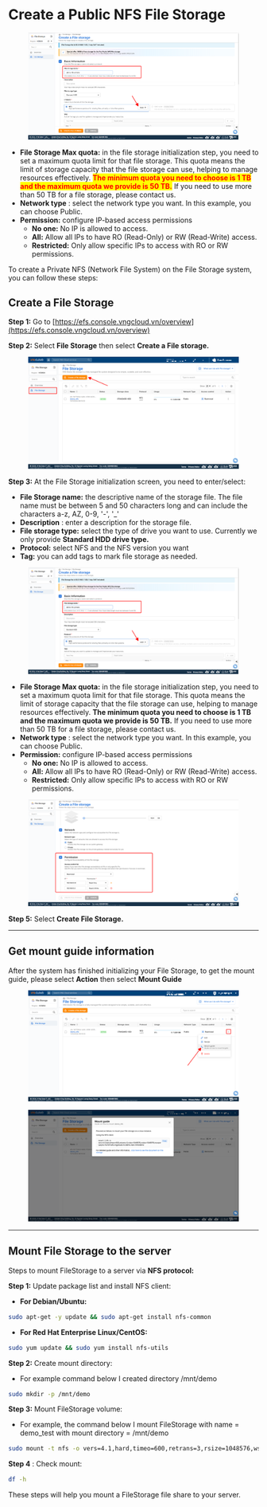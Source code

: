 # Create a Public NFS File Storage

<figure><img src="../../../.gitbook/assets/image (447).png" alt=""><figcaption></figcaption></figure>

* **File Storage Max quota:** in the file storage initialization step, you need to set a maximum quota limit for that file storage. This quota means the limit of storage capacity that the file storage can use, helping to manage resources effectively. <mark style="color:red;">**The minimum quota you need to choose is 1 TB and the maximum quota we provide is 50 TB.**</mark> If you need to use more than 50 TB for a file storage, please contact us.
* **Network type** : select the network type you want. In this example, you can choose Public.
* **Permission:** configure IP-based access permissions
  * **No one:** No IP is allowed to access.
  * **All:** Allow all IPs to have RO (Read-Only) or RW (Read-Write) access.
  * **Restricted:** Only allow specific IPs to access with RO or RW permissions.

To create a Private NFS (Network File System) on the File Storage system, you can follow these steps:

## Create a File Storage <a href="#khoi-tao-file-storage" id="khoi-tao-file-storage"></a>

**Step 1:** Go to [https://efs.console.vngcloud.vn/overview](https://efs.console.vngcloud.vn/overview)

**Step 2:** Select **File Storage** then select **Create a File storage.**

<figure><img src="../../../.gitbook/assets/image (4) (3).png" alt=""><figcaption></figcaption></figure>

**Step 3:** At the File Storage initialization screen, you need to enter/select:

* **File Storage name:** the descriptive name of the storage file. The file name must be between 5 and 50 characters long and can include the characters a-z, AZ, 0-9, '-', '\_'
* **Description** : enter a description for the storage file.
* **File storage type:** select the type of drive you want to use. Currently we only provide **Standard HDD drive type.**
* **Protocol:** select NFS and the NFS version you want
* **Tag:** you can add tags to mark file storage as needed.

<figure><img src="../../../.gitbook/assets/image (3) (3).png" alt=""><figcaption></figcaption></figure>

* **File Storage Max quota:** in the file storage initialization step, you need to set a maximum quota limit for that file storage. This quota means the limit of storage capacity that the file storage can use, helping to manage resources effectively. **The minimum quota you need to choose is 1 TB and the maximum quota we provide is 50 TB.** If you need to use more than 50 TB for a file storage, please contact us.
* **Network type** : select the network type you want. In this example, you can choose Public.
* **Permission:** configure IP-based access permissions
  * **No one:** No IP is allowed to access.
  * **All:** Allow all IPs to have RO (Read-Only) or RW (Read-Write) access.
  * **Restricted:** Only allow specific IPs to access with RO or RW permissions.

<figure><img src="../../../.gitbook/assets/image (2) (1) (2) (1).png" alt=""><figcaption></figcaption></figure>

**Step 5:** Select **Create File Storage.**

***

## Get mount guide information <a href="#lay-thong-tin-mount-guide" id="lay-thong-tin-mount-guide"></a>

After the system has finished initializing your File Storage, to get the mount guide, please select **Action** then select **Mount Guide**

<figure><img src="../../../.gitbook/assets/image (2) (1) (2).png" alt=""><figcaption></figcaption></figure>

<figure><img src="../../../.gitbook/assets/image (1) (1) (2) (1).png" alt=""><figcaption></figcaption></figure>

***

## Mount File Storage to the server <a href="#mount-file-storage-toi-server" id="mount-file-storage-toi-server"></a>

Steps to mount FileStorage to a server via **NFS protocol:**

**Step 1:** Update package list and install NFS client:

* **For Debian/Ubuntu:**

```bash
sudo apt-get -y update && sudo apt-get install nfs-common
```

* **For Red Hat Enterprise Linux/CentOS:**

```bash
sudo yum update && sudo yum install nfs-utils
```

**Step 2:** Create mount directory:

* For example command below I created directory /mnt/demo

```bash
sudo mkdir -p /mnt/demo
```

**Step 3:** Mount FileStorage volume:

* For example, the command below I mount FileStorage with name = demo\_test with mount directory = /mnt/demo

```bash
sudo mount -t nfs -o vers=4.1,hard,timeo=600,retrans=3,rsize=1048576,wsize=1048576,resvport,async hcm04.efs.vngcloud.vn:/demo_test /mnt/demos/
```

**Step 4** : Check mount:

```bash
df -h
```

These steps will help you mount a FileStorage file share to your server.
